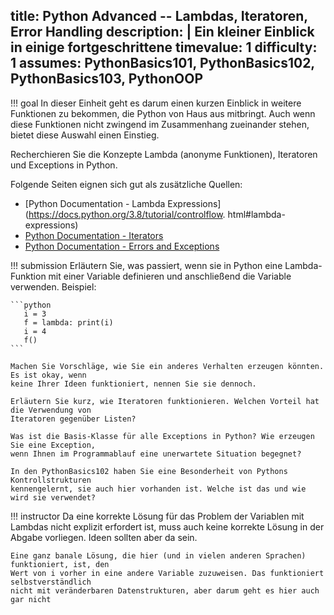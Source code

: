 title: Python Advanced -- Lambdas, Iteratoren, Error Handling
description: |
  Ein kleiner Einblick in einige fortgeschrittene 
timevalue: 1
difficulty: 1
assumes: PythonBasics101, PythonBasics102, PythonBasics103, PythonOOP
---
!!! goal
    In dieser Einheit geht es darum einen kurzen Einblick in weitere Funktionen zu bekommen, die 
    Python von Haus aus mitbringt. 
    Auch wenn diese Funktionen nicht zwingend im Zusammenhang zueinander stehen, bietet diese 
    Auswahl einen Einstieg.
    

Recherchieren Sie die Konzepte Lambda (anonyme Funktionen), Iteratoren und Exceptions in Python.

Folgende Seiten eignen sich gut als zusätzliche Quellen:

 * [Python Documentation - Lambda Expressions](https://docs.python.org/3.8/tutorial/controlflow.
html#lambda-expressions) 
 * [Python Documentation - Iterators](https://docs.python.org/3.8/tutorial/classes.html#iterators)
 * [Python Documentation - Errors and Exceptions](https://docs.python.org/3.8/tutorial/errors.html)


!!! submission
    Erläutern Sie, was passiert, wenn sie in Python eine Lambda-Funktion mit einer Variable
    definieren und anschließend die Variable verwenden. Beispiel:

    ```python
       i = 3
       f = lambda: print(i)
       i = 4
       f()
    ```

    Machen Sie Vorschläge, wie Sie ein anderes Verhalten erzeugen könnten. Es ist okay, wenn
    keine Ihrer Ideen funktioniert, nennen Sie sie dennoch.

    Erläutern Sie kurz, wie Iteratoren funktionieren. Welchen Vorteil hat die Verwendung von
    Iteratoren gegenüber Listen?

    Was ist die Basis-Klasse für alle Exceptions in Python? Wie erzeugen Sie eine Exception,
    wenn Ihnen im Programmablauf eine unerwartete Situation begegnet?

    In den PythonBasics102 haben Sie eine Besonderheit von Pythons Kontrollstrukturen
    kennengelernt, sie auch hier vorhanden ist. Welche ist das und wie wird sie verwendet?

!!! instructor
    Da eine korrekte Lösung für das Problem der Variablen mit Lambdas nicht explizit erfordert
    ist, muss auch keine korrekte Lösung in der Abgabe vorliegen. Ideen sollten aber da sein.

    Eine ganz banale Lösung, die hier (und in vielen anderen Sprachen) funktioniert, ist, den
    Wert von i vorher in eine andere Variable zuzuweisen. Das funktioniert selbstverständlich
    nicht mit veränderbaren Datenstrukturen, aber darum geht es hier auch gar nicht

